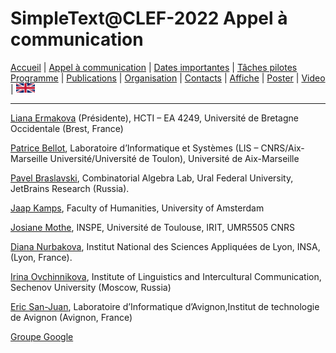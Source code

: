 # SimpleText@CLEF-2022 Appel à communication

[Accueil](./) | [Appel à communication](./CFP) | [Dates importantes](./dates) | [Tâches pilotes](./tasks)  
[Programme](./program) | [Publications](./publications) | [Organisation](./organisation) | [Contacts](./contacts) | [Affiche](./affiche) | [Poster](./poster) | [Video](./video) | [<img src="./en.png" width="30">](../en/CFP)


---


[Liana Ermakova](https://www.univ-brest.fr/hcti/menu/Membres/Enseignants-chercheurs/Ermakova--Liana) (Présidente), HCTI – EA 4249, Université de Bretagne Occidentale (Brest, France)

[Patrice Bellot](https://ins2i.cnrs.fr/fr/personne/patrice-bellot), Laboratoire d’Informatique et Systèmes (LIS – CNRS/Aix-Marseille Université/Université de Toulon), Université de Aix-Marseille

[Pavel Braslavski](http://kansas.ru/pb/index_en.html), Combinatorial Algebra Lab, Ural Federal University, JetBrains Research (Russia).

[Jaap Kamps](https://e.humanities.uva.nl/), Faculty of Humanities, University of Amsterdam

[Josiane Mothe](https://www.irit.fr/~Josiane.Mothe/), INSPE, Université de Toulouse, IRIT, UMR5505 CNRS

[Diana Nurbakova](https://liris.cnrs.fr/page-membre/diana-nurbakova),  Institut National des Sciences Appliquées de Lyon, INSA, (Lyon, France).

[Irina Ovchinnikova](https://scholar.google.com/citations?user=WYESafoAAAAJ&hl=en), Institute of Linguistics and Intercultural Communication, Sechenov University (Moscow, Russia)

[Eric San-Juan](https://termwatch.es/), Laboratoire d’Informatique d’Avignon,Institut de technologie de Avignon (Avignon, France)

[Groupe Google](https://groups.google.com/g/simpletext)
